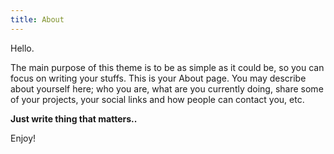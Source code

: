 ```yaml
---
title: About
---
```


Hello.

The main purpose of this theme is to be as simple as it could be, so you can focus on writing your stuffs. This is your About page. You may describe about yourself here; who you are, what are you currently doing, share some of your projects, your social links and how people can contact you, etc.

**Just write thing that matters..**

Enjoy!
